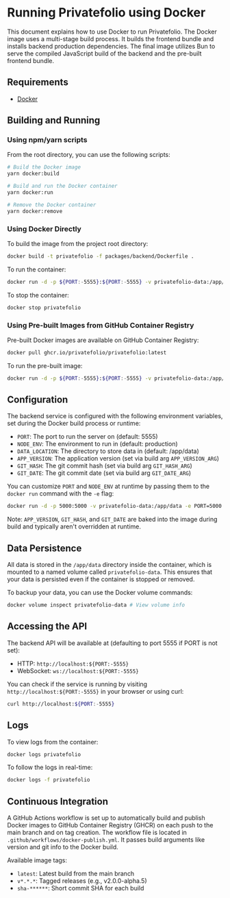 # Running Privatefolio using Docker

This document explains how to use Docker to run Privatefolio.
The Docker image uses a multi-stage build process. It builds the frontend bundle and installs backend production dependencies.
The final image utilizes Bun to serve the compiled JavaScript build of the backend and the pre-built frontend bundle.

## Requirements

- [Docker](https://docs.docker.com/get-docker/)

## Building and Running

### Using npm/yarn scripts

From the root directory, you can use the following scripts:

```sh
# Build the Docker image
yarn docker:build

# Build and run the Docker container
yarn docker:run

# Remove the Docker container
yarn docker:remove
```

### Using Docker Directly

To build the image from the project root directory:

```sh
docker build -t privatefolio -f packages/backend/Dockerfile .
```

To run the container:

```sh
docker run -d -p ${PORT:-5555}:${PORT:-5555} -v privatefolio-data:/app/data --name privatefolio privatefolio
```

To stop the container:

```sh
docker stop privatefolio
```

### Using Pre-built Images from GitHub Container Registry

Pre-built Docker images are available on GitHub Container Registry:

```sh
docker pull ghcr.io/privatefolio/privatefolio:latest
```

To run the pre-built image:

```sh
docker run -d -p ${PORT:-5555}:${PORT:-5555} -v privatefolio-data:/app/data --name privatefolio ghcr.io/privatefolio/privatefolio:latest
```

## Configuration

The backend service is configured with the following environment variables, set during the Docker build process or runtime:

- `PORT`: The port to run the server on (default: 5555)
- `NODE_ENV`: The environment to run in (default: production)
- `DATA_LOCATION`: The directory to store data in (default: /app/data)
- `APP_VERSION`: The application version (set via build arg `APP_VERSION_ARG`)
- `GIT_HASH`: The git commit hash (set via build arg `GIT_HASH_ARG`)
- `GIT_DATE`: The git commit date (set via build arg `GIT_DATE_ARG`)

You can customize `PORT` and `NODE_ENV` at runtime by passing them to the `docker run` command with the `-e` flag:

```sh
docker run -d -p 5000:5000 -v privatefolio-data:/app/data -e PORT=5000 -e NODE_ENV=development --name privatefolio privatefolio
```
Note: `APP_VERSION`, `GIT_HASH`, and `GIT_DATE` are baked into the image during build and typically aren't overridden at runtime.

## Data Persistence

All data is stored in the `/app/data` directory inside the container, which is mounted to a named volume called `privatefolio-data`. This ensures that your data is persisted even if the container is stopped or removed.

To backup your data, you can use the Docker volume commands:

```sh
docker volume inspect privatefolio-data # View volume info
```

## Accessing the API

The backend API will be available at (defaulting to port 5555 if PORT is not set):

- HTTP: `http://localhost:${PORT:-5555}`
- WebSocket: `ws://localhost:${PORT:-5555}`

You can check if the service is running by visiting `http://localhost:${PORT:-5555}` in your browser or using curl:

```sh
curl http://localhost:${PORT:-5555}
```

## Logs

To view logs from the container:

```sh
docker logs privatefolio
```

To follow the logs in real-time:

```sh
docker logs -f privatefolio
```

## Continuous Integration

A GitHub Actions workflow is set up to automatically build and publish Docker images to GitHub Container Registry (GHCR) on each push to the main branch and on tag creation. The workflow file is located in `.github/workflows/docker-publish.yml`. It passes build arguments like version and git info to the Docker build.

Available image tags:
- `latest`: Latest build from the main branch
- `v*.*.*`: Tagged releases (e.g., v2.0.0-alpha.5)
- `sha-******`: Short commit SHA for each build
